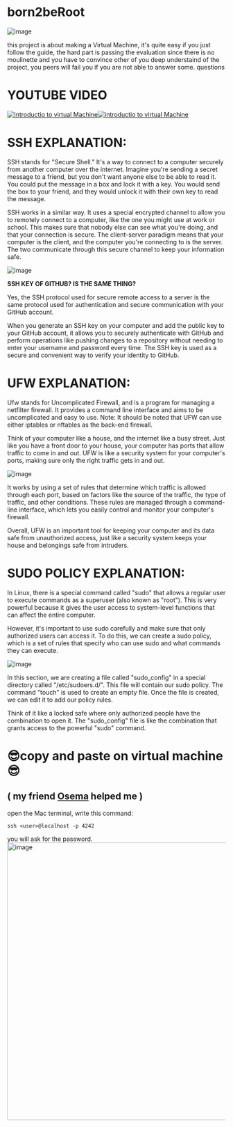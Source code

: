 # born2beRoot

![image](https://user-images.githubusercontent.com/116757689/228551464-393aba75-8a6c-4c8f-9bcd-d3c2016389c6.png)


this project is about making a Virtual Machine, it's quite easy if you just follow the guide, the hard part is passing the evaluation since there is no moulinette and you have to convince other of you deep understaind of the project, you peers will fail you if you are not able to answer some. questions

# **YOUTUBE VIDEO**

[![introductio to virtual Machine](https://ytcards.demolab.com/?id=wX75Z-4MEoM&ab_channel=NetworkChuck&lang=en&background_color=%230d1117&title_color=%23ffffff&stats_color=%23dedede&width=250&duration= "virtual machine")](https://youtu.be/wX75Z-4MEoM)[![introductio to virtual Machine](https://ytcards.demolab.com/?id=ORcvSkgdA58&ab_channel=Computerphile&lang=en&background_color=%230d1117&title_color=%23ffffff&stats_color=%23dedede&width=250&duration= "ssh protocol")](https://youtu.be/ORcvSkgdA58)

# SSH EXPLANATION:

SSH stands for "Secure Shell." It's a way to connect to a computer securely from another computer over the internet. Imagine you're sending a secret message to a friend, but you don't want anyone else to be able to read it. You could put the message in a box and lock it with a key. You would send the box to your friend, and they would unlock it with their own key to read the message.

SSH works in a similar way. It uses a special encrypted channel to allow you to remotely connect to a computer, like the one you might use at work or school. This makes sure that nobody else can see what you're doing, and that your connection is secure. The client-server paradigm means that your computer is the client, and the computer you're connecting to is the server. The two communicate through this secure channel to keep your information safe.

![image](https://user-images.githubusercontent.com/116757689/228550743-7489f5c1-7d46-482b-a9bd-3405b831eac3.png)


**SSH KEY OF GITHUB? IS THE SAME THING?**

Yes, the SSH protocol used for secure remote access to a server is the same protocol used for authentication and secure communication with your GitHub account.

When you generate an SSH key on your computer and add the public key to your GitHub account, it allows you to securely authenticate with GitHub and perform operations like pushing changes to a repository without needing to enter your username and password every time. The SSH key is used as a secure and convenient way to verify your identity to GitHub.

# UFW  EXPLANATION:

Ufw stands for Uncomplicated Firewall, and is a program for managing a netfilter firewall. It provides a command line interface and aims to be uncomplicated and easy to use. Note: It should be noted that UFW can use either iptables or nftables as the back-end firewall.

Think of your computer like a house, and the internet like a busy street. Just like you have a front door to your house, your computer has ports that allow traffic to come in and out. UFW is like a security system for your computer's ports, making sure only the right traffic gets in and out.

![image](https://user-images.githubusercontent.com/116757689/228550930-b7b6f284-5763-41b9-8366-0538fe5e9137.png)


It works by using a set of rules that determine which traffic is allowed through each port, based on factors like the source of the traffic, the type of traffic, and other conditions. These rules are managed through a command-line interface, which lets you easily control and monitor your computer's firewall.

Overall, UFW is an important tool for keeping your computer and its data safe from unauthorized access, just like a security system keeps your house and belongings safe from intruders.

# SUDO POLICY EXPLANATION:

In Linux, there is a special command called "sudo" that allows a regular user to execute commands as a superuser (also known as "root"). This is very powerful because it gives the user access to system-level functions that can affect the entire computer.

However, it's important to use sudo carefully and make sure that only authorized users can access it. To do this, we can create a sudo policy, which is a set of rules that specify who can use sudo and what commands they can execute.

![image](https://user-images.githubusercontent.com/116757689/228551220-9601dda3-95d2-43e2-832c-bb9f0e41f129.png)


In this section, we are creating a file called "sudo_config" in a special directory called "/etc/sudoers.d/". This file will contain our sudo policy. The command "touch" is used to create an empty file. Once the file is created, we can edit it to add our policy rules.

Think of it like a locked safe where only authorized people have the combination to open it. The "sudo_config" file is like the combination that grants access to the powerful "sudo" command.


# 😎copy and paste on virtual machine😎


##  ( my friend [Osema](https://github.com/OsemaFadhel) helped me )

open the Mac terminal, write this command:

```
ssh <user>@localhost -p 4242
```

 you will ask for the password. 
 <img width="638" alt="image" src="https://user-images.githubusercontent.com/116757689/228546369-3d1016a6-64f3-4650-9fb1-8a2620b43930.png">

